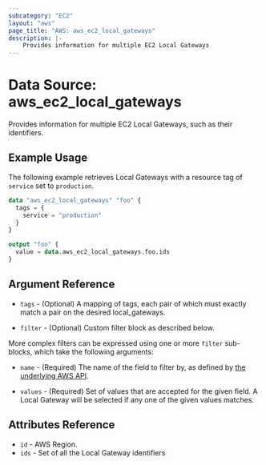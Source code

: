 ```yaml
---
subcategory: "EC2"
layout: "aws"
page_title: "AWS: aws_ec2_local_gateways"
description: |-
    Provides information for multiple EC2 Local Gateways
---
```


# Data Source: aws_ec2_local_gateways

Provides information for multiple EC2 Local Gateways, such as their identifiers.

## Example Usage

The following example retrieves Local Gateways with a resource tag of `service` set to `production`.

```terraform
data "aws_ec2_local_gateways" "foo" {
  tags = {
    service = "production"
  }
}

output "foo" {
  value = data.aws_ec2_local_gateways.foo.ids
}
```

## Argument Reference

* `tags` - (Optional) A mapping of tags, each pair of which must exactly match
  a pair on the desired local_gateways.

* `filter` - (Optional) Custom filter block as described below.

More complex filters can be expressed using one or more `filter` sub-blocks,
which take the following arguments:

* `name` - (Required) The name of the field to filter by, as defined by
  [the underlying AWS API](https://docs.aws.amazon.com/AWSEC2/latest/APIReference/API_DescribeLocalGateways.html).

* `values` - (Required) Set of values that are accepted for the given field.
  A Local Gateway will be selected if any one of the given values matches.

## Attributes Reference

* `id` - AWS Region.
* `ids` - Set of all the Local Gateway identifiers
